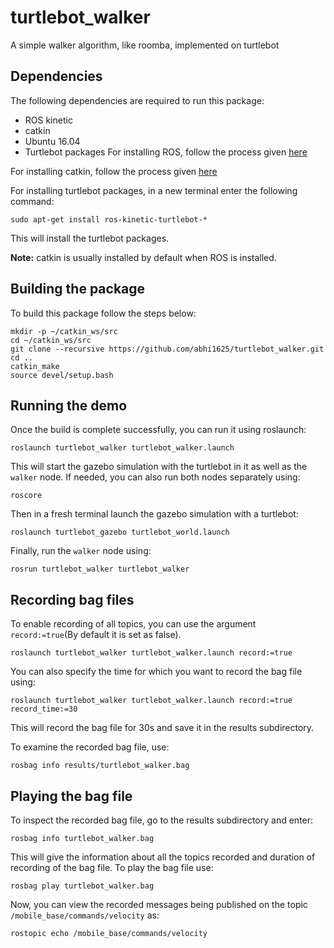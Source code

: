 # turtlebot_walker
A simple walker algorithm, like roomba, implemented on turtlebot

## Dependencies
The following dependencies are required to run this package:

- ROS kinetic
- catkin
- Ubuntu 16.04
- Turtlebot packages
For installing ROS, follow the process given [here](http://wiki.ros.org/kinetic/Installation)

For installing catkin, follow the process given [here](http://wiki.ros.org/catkin#Installing_catkin)

For installing turtlebot packages, in a new terminal enter the following command:
```
sudo apt-get install ros-kinetic-turtlebot-*
```
This will install the turtlebot packages. 

**Note:** catkin is usually installed by default when ROS is installed.

## Building the package
To build this package follow the steps below:
```
mkdir -p ~/catkin_ws/src
cd ~/catkin_ws/src
git clone --recursive https://github.com/abhi1625/turtlebot_walker.git
cd ..
catkin_make
source devel/setup.bash
```
## Running the demo
Once the build is complete successfully, you can run it using roslaunch:
```
roslaunch turtlebot_walker turtlebot_walker.launch
```
This will start the gazebo simulation with the turtlebot in it as well as the `walker` node. If needed, you can also run both nodes separately using:
```
roscore
```
Then in a fresh terminal launch the gazebo simulation with a turtlebot:
```
roslaunch turtlebot_gazebo turtlebot_world.launch
```
Finally, run the `walker` node using:
```
rosrun turtlebot_walker turtlebot_walker
```
## Recording bag files
To enable recording of all topics, you can use the argument `record:=true`(By default it is set as false).
```
roslaunch turtlebot_walker turtlebot_walker.launch record:=true
```
You can also specify the time for which you want to record the bag file using:
```
roslaunch turtlebot_walker turtlebot_walker.launch record:=true record_time:=30
```
This will record the bag file for 30s and save it in the results subdirectory.

To examine the recorded bag file, use:
```
rosbag info results/turtlebot_walker.bag
```
## Playing the bag file
To inspect the recorded bag file, go to the results subdirectory and enter:
```
rosbag info turtlebot_walker.bag
```
This will give the information about all the topics recorded and duration of recording of the bag file. To play the bag file use:
```
rosbag play turtlebot_walker.bag
```
Now, you can view the recorded messages being published on the topic `/mobile_base/commands/velocity` as:
```
rostopic echo /mobile_base/commands/velocity
```